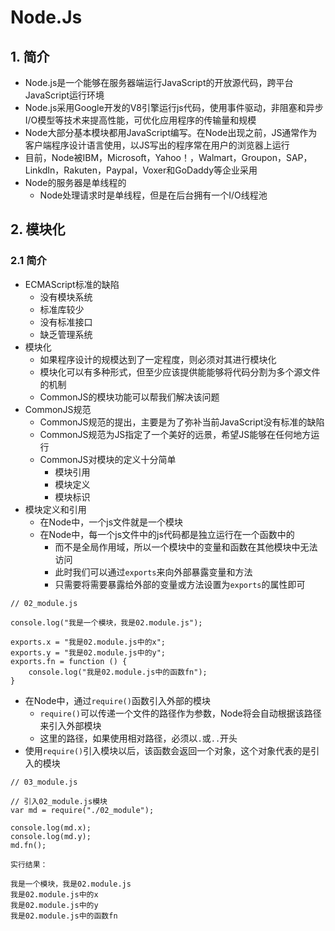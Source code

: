 # Node.Js
## 1. 简介
- Node.js是一个能够在服务器端运行JavaScript的开放源代码，跨平台JavaScript运行环境
- Node.js采用Google开发的V8引擎运行js代码，使用事件驱动，非阻塞和异步I/O模型等技术来提高性能，可优化应用程序的传输量和规模
- Node大部分基本模块都用JavaScript编写。在Node出现之前，JS通常作为客户端程序设计语言使用，以JS写出的程序常在用户的浏览器上运行
- 目前，Node被IBM，Microsoft，Yahoo！，Walmart，Groupon，SAP，LinkdIn，Rakuten，Paypal，Voxer和GoDaddy等企业采用
- Node的服务器是单线程的
  - Node处理请求时是单线程，但是在后台拥有一个I/O线程池
## 2. 模块化
### 2.1 简介
- ECMAScript标准的缺陷
  - 没有模块系统
  - 标准库较少
  - 没有标准接口
  - 缺乏管理系统
- 模块化
  - 如果程序设计的规模达到了一定程度，则必须对其进行模块化
  - 模块化可以有多种形式，但至少应该提供能能够将代码分割为多个源文件的机制
  - CommonJS的模块功能可以帮我们解决该问题
- CommonJS规范
  - CommonJS规范的提出，主要是为了弥补当前JavaScript没有标准的缺陷
  - CommonJS规范为JS指定了一个美好的远景，希望JS能够在任何地方运行
  - CommonJS对模块的定义十分简单
    - 模块引用
    - 模块定义
    - 模块标识
- 模块定义和引用
  - 在Node中，一个js文件就是一个模块
  - 在Node中，每一个js文件中的js代码都是独立运行在一个函数中的
    - 而不是全局作用域，所以一个模块中的变量和函数在其他模块中无法访问
    - 此时我们可以通过`exports`来向外部暴露变量和方法
    - 只需要将需要暴露给外部的变量或方法设置为`exports`的属性即可
```
// 02_module.js

console.log("我是一个模块，我是02.module.js");

exports.x = "我是02.module.js中的x";
exports.y = "我是02.module.js中的y";
exports.fn = function () {
    console.log("我是02.module.js中的函数fn");
}
```
  - 在Node中，通过`require()`函数引入外部的模块
    - `require()`可以传递一个文件的路径作为参数，Node将会自动根据该路径来引入外部模块
    - 这里的路径，如果使用相对路径，必须以`.`或`..`开头 
  - 使用`require()`引入模块以后，该函数会返回一个对象，这个对象代表的是引入的模块
```
// 03_module.js

// 引入02_module.js模块
var md = require("./02_module");

console.log(md.x);
console.log(md.y);
md.fn();

实行结果：
 
我是一个模块，我是02.module.js
我是02.module.js中的x
我是02.module.js中的y
我是02.module.js中的函数fn
```



